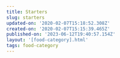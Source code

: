 ```yaml
---
title: Starters
slug: starters
updated-on: '2020-02-07T15:18:52.308Z'
created-on: '2020-02-07T15:15:39.465Z'
published-on: '2023-06-12T19:40:57.154Z'
layout: '[food-category].html'
tags: food-category
---
```



